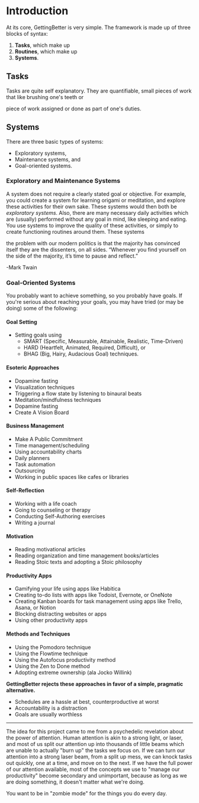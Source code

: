 # Introduction

At its core, GettingBetter is very simple. The framework is made up of three blocks of syntax:

1. **Tasks**, which make up
2. **Routines**, which make up
3. **Systems**.

## Tasks

Tasks are quite self explanatory. They are quantifiable, small pieces of work that like brushing one's teeth or

piece of work assigned or done as part of one's duties.

## Systems

There are three basic types of systems:

- Exploratory systems,
- Maintenance systems, and
- Goal-oriented systems.

### Exploratory and Maintenance Systems

A system does not require a clearly stated goal or objective. For example, you could create a system for learning origami or meditation, and explore these activities for their own sake. These systems would then both be _exploratory systems_. Also, there are many necessary daily activities which are (usually) performed without any goal in mind, like sleeping and eating. You use systems to improve the quality of these activities, or simply to create functioning routines around them. These systems

the problem with our modern politics is that the majority has convinced itself they are the dissenters, on all sides.
“Whenever you find yourself on the side of the majority, it’s time to pause and reflect.”

-Mark Twain

### Goal-Oriented Systems

You probably want to achieve something, so you probably have goals. If you're serious about reaching your goals, you may have tried (or may be doing) some of the following:

#### Goal Setting

- Setting goals using
  - SMART (Specific, Measurable, Attainable, Realistic, Time-Driven)
  - HARD (Heartfelt, Animated, Required, Difficult), or
  - BHAG (Big, Hairy, Audacious Goal) techniques.

#### Esoteric Approaches

- Dopamine fasting
- Visualization techniques
- Triggering a flow state by listening to binaural beats
- Meditation/mindfulness techniques
- Dopamine fasting
- Create A Vision Board

#### Business Management

- Make A Public Commitment
- Time management/scheduling
- Using accountability charts
- Daily planners
- Task automation
- Outsourcing
- Working in public spaces like cafes or libraries

#### Self-Reflection

- Working with a life coach
- Going to counseling or therapy
- Conducting Self-Authoring exercises
- Writing a journal

#### Motivation

- Reading motivational articles
- Reading organization and time management books/articles
- Reading Stoic texts and adopting a Stoic philosophy

#### Productivity Apps

- Gamifying your life using apps like Habitica
- Creating to-do lists with apps like Todoist, Evernote, or OneNote
- Creating Kanban boards for task management using apps like Trello, Asana, or Notion
- Blocking distracting websites or apps
- Using other productivity apps

#### Methods and Techniques

- Using the Pomodoro technique
- Using the Flowtime technique
- Using the Autofocus productivity method
- Using the Zen to Done method
- Adopting extreme ownership (ala Jocko Willink)

**GettingBetter rejects these approaches in favor of a simple, pragmatic alternative.**

- Schedules are a hassle at best, counterproductive at worst
- Accountability is a distraction
- Goals are usually worthless

---

The idea for this project came to me from a psychedelic revelation about the power of attention. Human attention is akin to a strong light, or laser, and most of us split our attention up into thousands of little beams which are unable to actually "burn up" the tasks we focus on. If we can turn our attention into a strong laser beam, from a split up mess, we can knock tasks out quickly, one at a time, and move on to the next. If we have the full power of our attention available, most of the concepts we use to "manage our productivity" become secondary and unimportant, because as long as we are doing something, it doesn't matter what we're doing. 

You want to be in "zombie mode" for the things you do every day.